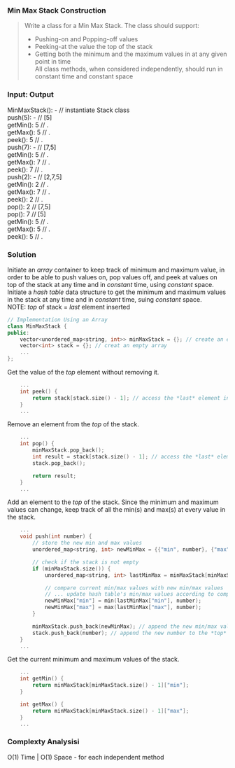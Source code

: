 ### Min Max Stack Construction
> Write a class for a Min Max Stack. The class should support:<br/>
> - Pushing-on and Popping-off values<br/>
> - Peeking-at the value the top of the stack<br/>
> - Getting both the minimum and the maximum values in at any given point in time<br/>
> All class methods, when considered independently, should run in constant time and constant space

### Input: Output
MinMaxStack(): - // instantiate Stack class<br/>
push(5): -       // [5]<br/>
getMin(): 5      //  .<br/>
getMax(): 5      //  .<br/>
peek(): 5        //  .<br/>
push(7): -       // [7,5]<br/>
getMin(): 5      //  .<br/>
getMax(): 7      //  .<br/>
peek(): 7        //  .<br/>
push(2): -       // [2,7,5]<br/>
getMin(): 2      //  .<br/>
getMax(): 7      //  .<br/>
peek(): 2        //  .<br/>
pop(): 2         // [7,5]<br/>
pop(): 7         // [5]<br/>
getMin(): 5      //  .<br/>
getMax(): 5      //  .<br/>
peek(): 5        //  .<br/>

### Solution
Initiate an *array* container to keep track of minimum and maximum value, in order to be able to push values on, pop values off, and peek at values on top of the stack at any time and in *constant* time, using *constant* space.<br/>
Initiate a *hash table* data structure to get the minimum and maximum values in the stack at any time and in *constant* time, suing *constant* space.<br/>
NOTE: *top* of stack = *last* element inserted
```cpp
// Implementation Using an Array
class MinMaxStack {
public:
	vector<unordered_map<string, int>> minMaxStack = {}; // create an empty array of a hash table
	vector<int> stack = {}; // creat an empty array
	...
};
```

Get the value of the *top* element without removing it.
```cpp
	...
	int peek() {
		return stack[stack.size() - 1]; // access the *last* element inserted
	}
	...
```

Remove an element from the *top* of the stack.
```cpp
	...
	int pop() {
		minMaxStack.pop_back();
		int result = stack[stack.size() - 1]; // access the *last* element inserted, 
		stack.pop_back();

		return result;
	}
	...
```

Add an element to the *top* of the stack. Since the minimum and maximum values can change, keep track of all the min(s) and max(s) at every value in the stack.
```cpp
	...
	void push(int number) {
		// store the new min and max values
		unordered_map<string, int> newMinMax = {{"min", number}, {"max", number}};

		// check if the stack is not empty
		if (minMaxStack.size()) {
			unordered_map<string, int> lastMinMax = minMaxStack[minMaxStack.size() - 1]; // access the *last* values of min and max

			// compare current min/max values with new min/max values
			// ... update hash table's min/max values according to comparisons
			newMinMax["min"] = min(lastMinMax["min"], number);
			newMinMax["max"] = max(lastMinMax["max"], number);
		}

		minMaxStack.push_back(newMinMax); // append the new min/max values to the stack
		stack.push_back(number); // append the new number to the *top* of the stack
	}
	...
```

Get the current minimum and maximum values of the stack.
```cpp
	...
	int getMin() {
		return minMaxStack[minMaxStack.size() - 1]["min"];
	}

	int getMax() {
		return minMaxStack[minMaxStack.size() - 1]["max"];
	}
	...
```

### Complexty Analysisi
O(1) Time | O(1) Space - for each independent method

